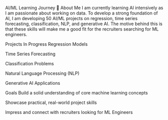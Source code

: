 AI/ML Learning Journey 🚀
About Me
I am currently learning AI intensively as I am passionate about working on data. To develop a strong foundation of AI, I am developing 50 AI/ML projects on regression, time series forecasting, classification, NLP, and generative AI. The motive behind this is that these skills will make me a good fit for the recruiters searching for ML engineers.

Projects In Progress
Regression Models

Time Series Forecasting

Classification Problems

Natural Language Processing (NLP)

Generative AI Applications

Goals
Build a solid understanding of core machine learning concepts

Showcase practical, real-world project skills

Impress and connect with recruiters looking for ML Engineers
